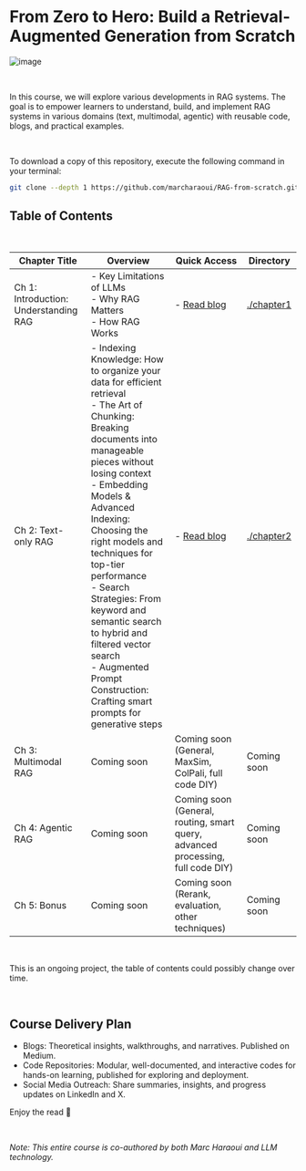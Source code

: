 # From Zero to Hero: Build a Retrieval-Augmented Generation from Scratch 

![image](https://github.com/user-attachments/assets/1315bba2-a053-4a8e-a710-89a76b784380)


<br>

In this course, we will explore various developments in RAG systems. The goal is to empower learners to understand, build, and implement RAG systems in various domains (text, multimodal, agentic) with reusable code, blogs, and practical examples.

<br>

To download a copy of this repository, execute the following command in your terminal:

```bash
git clone --depth 1 https://github.com/marcharaoui/RAG-from-scratch.git
```


## Table of Contents
<br>


| Chapter Title                                |    Overview                                | Quick Access                                                                                         | Directory                        |
|----------------------------------------------|--------------------------------------------|---------------------------------------------------------------------------------|----------------------------------|
| Ch 1: Introduction: Understanding RAG        |    - Key Limitations of LLMs <br> - Why RAG Matters <br> - How RAG Works           | - [Read blog](https://medium.com/@marcharaoui/chapter-1-introduction-to-rag-404dd76d2e8f)                                      | [./chapter1](./chapter1)            |
| Ch 2: Text-only RAG                          |    - Indexing Knowledge: How to organize your data for efficient retrieval <br> - The Art of Chunking: Breaking documents into manageable pieces without losing context  <br> - Embedding Models & Advanced Indexing: Choosing the right models and techniques for top-tier performance  <br>- Search Strategies: From keyword and semantic search to hybrid and filtered vector search  <br> - Augmented Prompt Construction: Crafting smart prompts for generative steps                        | - [Read blog](https://medium.com/@marcharaoui/chapter-2-the-technical-foundations-of-text-only-rag-3e462eb5307e)                                | [./chapter2](./chapter2)            |
| Ch 3: Multimodal RAG                         |    Coming soon                           | Coming soon  (General, MaxSim, ColPali, full code DIY)                                                                                    | Coming soon          |
| Ch 4: Agentic RAG                            |    Coming soon                           | Coming soon  (General, routing, smart query, advanced processing, full code DIY)                                                               | Coming soon          |
| Ch 5: Bonus                                  |    Coming soon                           | Coming soon  (Rerank, evaluation, other techniques)                                                                             | Coming soon          |

<br>

This is an ongoing project, the table of contents could possibly change over time.

<br>

## Course Delivery Plan

- Blogs: Theoretical insights, walkthroughs, and narratives. Published on Medium.
- Code Repositories: Modular, well-documented, and interactive codes for hands-on learning, published for exploring and deployment.
- Social Media Outreach: Share summaries, insights, and progress updates on LinkedIn and X.

Enjoy the read 🤗

<br>

*Note: This entire course is co-authored by both Marc Haraoui and LLM technology.*
